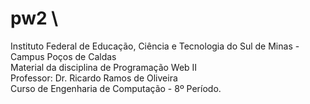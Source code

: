 # pw2 \

Instituto Federal de Educação, Ciência e Tecnologia do Sul de Minas - Campus Poços de Caldas \
Material da disciplina de Programação Web II \
Professor: Dr. Ricardo Ramos de Oliveira \
Curso de Engenharia de Computação - 8º Período. 
